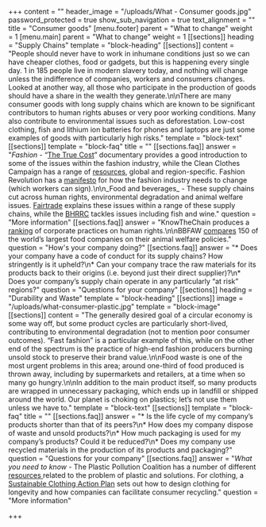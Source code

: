 +++
content = ""
header_image = "/uploads/What - Consumer goods.jpg"
password_protected = true
show_sub_navigation = true
text_alignment = ""
title = "Consumer goods"
[menu.footer]
parent = "What to change"
weight = 1
[menu.main]
parent = "What to change"
weight = 1
[[sections]]
heading = "Supply Chains"
template = "block-heading"
[[sections]]
content = "People should never have to work in inhumane conditions just so we can have cheaper clothes, food or gadgets, but this is happening every single day. 1 in 185 people live in modern slavery today, and nothing will change unless the indifference of companies, workers and consumers changes. Looked at another way, all those who participate in the production of goods should have a share in the wealth they generate.\n\nThere are many consumer goods with long supply chains which are known to be significant contributors to human rights abuses or very poor working conditions. Many also contribute to environmental issues such as deforestation. Low-cost clothing, fish and lithium ion batteries for phones and laptops are just some examples of goods with particularly high risks."
template = "block-text"
[[sections]]
template = "block-faq"
title = ""
[[sections.faq]]
answer = "_Fashion -_ “[The True Cost](https://truecostmovie.com/)” documentary provides a good introduction to some of the issues within the fashion industry, while the Clean Clothes Campaign has a range of [resources](https://cleanclothes.org/resources/recommended-reading), global and region-specific. Fashion Revolution has a [manifesto](https://www.fashionrevolution.org/manifesto/) for how the fashion industry needs to change (which workers can sign).\n\n_Food and beverages_ - These supply chains cut across human rights, environmental degradation and animal welfare issues. [Fairtrade](https://www.fairtrade.net/issue) explains these issues within a range of these supply chains, while the [BHRRC](https://www.business-humanrights.org/en/search-topics) tackles issues including fish and wine."
question = "More information"
[[sections.faq]]
answer = "KnowTheChain produces a [ranking](https://knowthechain.org/benchmark/) of corporate practices on human rights.\n\nBBFAW [compares](https://bbfaw.com/benchmark/) 150 of the world’s largest food companies on their animal welfare policies."
question = "How's your company doing?"
[[sections.faq]]
answer = "* Does your company have a code of conduct for its supply chains? How stringently is it upheld?\n* Can your company trace the raw materials for its products back to their origins (i.e. beyond just their direct supplier)?\n* Does your company’s supply chain operate in any particularly “at risk” regions?"
question = "Questions for your company"
[[sections]]
heading = "Durability and Waste"
template = "block-heading"
[[sections]]
image = "/uploads/what-consumer-plastic.jpg"
template = "block-image"
[[sections]]
content = "The generally desired goal of a circular economy is some way off, but some product cycles are particularly short-lived, contributing to environmental degradation (not to mention poor consumer outcomes). “Fast fashion” is a particular example of this, while on the other end of the spectrum is the practice of high-end fashion producers burning unsold stock to preserve their brand value.\n\nFood waste is one of the most urgent problems in this area; around one-third of food produced is thrown away, including by supermarkets and retailers, at a time when so many go hungry.\n\nIn addition to the main product itself, so many products are wrapped in unnecessary packaging, which ends up in landfill or shipped around the world. Our planet is choking on plastics; let’s not use them unless we have to."
template = "block-text"
[[sections]]
template = "block-faq"
title = ""
[[sections.faq]]
answer = "* Is the life cycle of my company’s products shorter than that of its peers?\n* How does my company dispose of waste and unsold products?\n* How much packaging is used for my company’s products? Could it be reduced?\n* Does my company use recycled materials in the production of its products and packaging?"
question = "Questions for your company"
[[sections.faq]]
answer = "_What you need to know_ - The Plastic Pollution Coalition has a number of different [resources ](https://www.plasticpollutioncoalition.org/latestresources)related to the problem of plastic and solutions. For clothing, a [Sustainable Clothing Action Plan](https://www.wrap.org.uk/sustainable-textiles/scap) sets out how to design clothing for longevity and how companies can facilitate consumer recycling."
question = "More information"

+++
